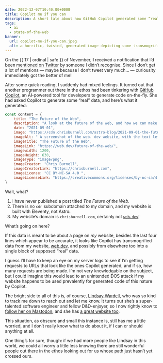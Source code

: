 ```yaml
---
date: 2022-12-07T10:40:00+0000
title: Copilot me if you can
description: A short tale about how GitHub Copilot generated some “real” data about my website.
tags:
  - ai
  - state-of-the-web
banner:
  url: copilot-me-if-you-can.jpeg
  alt: a horrific, twisted, generated image depicting some transmogrified airplane flying through nonsensical space
---
```


On <time datetime="">the {{ 17 | ordinal | safe }} of November</time>, I received a notification that I’d been [mentioned on Twitter](https://twitter.com/lindsaykwardell/status/1593358142376931328) by someone I didn’t recognise. Since I don’t get a lot of mentions — maybe because I don’t tweet very much… — curiousity immediately got the better of me!

After some quick reading, I suddenly had mixed feelings. It turned out that another programmer out there in the ethos had been tinkering with [GitHub Copilot](https://github.com/features/copilot/), an AI-powered tool for developers to generate code on-the-fly. She had asked Copilot to generate some <q>real</q> data, and here’s what it generated:

```javascript
const content = {
	title: "The Future of the Web",
	description: "A look at the future of the web, and how we can make it better.",
	date: "2021-09-01",
	image: "https://cdn.chrisburnell.com/astro-blog/2021-09-01-the-future-of-the-web/og-image.png",
	imageAlt: " A screenshot of the web. dev website, with the text left corner.",
	imageTitle: "The Future of the Web",
	imageLink: "https://web.dev/future-of-the-web/",
	imagewidth: 1200,
	imageHeight: 630,
	imageType: "image/png",
	imageCreator: "Chris Burnell",
	imageCreatorLink: "https://chrisburnell.com",
	imageLicense: "CC BY-NC-SA 4.0 ",
	imageLicenseLink: "https://creativecommons.org/licenses/by-nc-sa/4.0/",
}
```

Wait, what?

1. I have never published a post titled *The Future of the Web*.
2. There is no `cdn` subdomain attached to my domain, and my website is built with Eleventy, not Astro.
3. My website’s domain is `chrisburnell.com`, certainly not [`web.dev`](https://web.dev)!

What’s going on here?

If this data is meant to be about a page on *my* website, besides the last four lines which appear to be accurate, it looks like Copilot has transmogrified data from my website, [web.dev](https://web.dev), and possibly from elsewhere too into a single block of supposed <q>real</q> data.

I guess I’ll have to keep an eye on my server logs to see if I’m getting requests to URLs that look like the ones Copilot generated, and if so, how many requests are being made. I’m not very knowledgable on the subject, but I could imagine this would lead to an unintended DOS attack if my website happens to be used prevalently for generated code of this nature by Copilot.

The bright side to all of this is, of course, [Lindsay Wardell](https://www.lindsaykwardell.com/), who was so kind to track me down to reach out and let me know. It turns out she’s a super-talented software engineer and fellow D&D-enjoyer, so I now rightly know to [follow her on Mastodon](https://mastodon.social/@lindsaykwardell), and she has [a great website too](https://www.lindsaykwardell.com).

This situation, as obscure and small this instance is, still has me a little worried, and I don’t really know what to do about it, if I can or should anything at all.

One thing’s for sure, though: if we had more people like Lindsay in this world, we could all worry a little less knowing there are still wonderful people out there in the ethos looking out for us whose path just hasn’t yet crossed ours.
